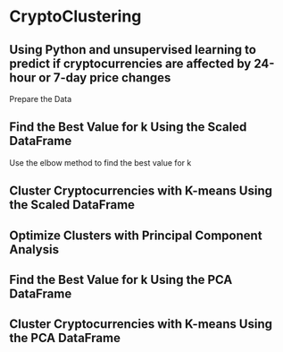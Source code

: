 # CryptoClustering
## Using  Python and unsupervised learning to predict if cryptocurrencies are affected by 24-hour or 7-day price changes
Prepare the Data
## Find the Best Value for k Using the Scaled DataFrame
  Use the elbow method to find the best value for k 
## Cluster Cryptocurrencies with K-means Using the Scaled DataFrame

## Optimize Clusters with Principal Component Analysis

## Find the Best Value for k Using the PCA DataFrame

## Cluster Cryptocurrencies with K-means Using the PCA DataFrame
